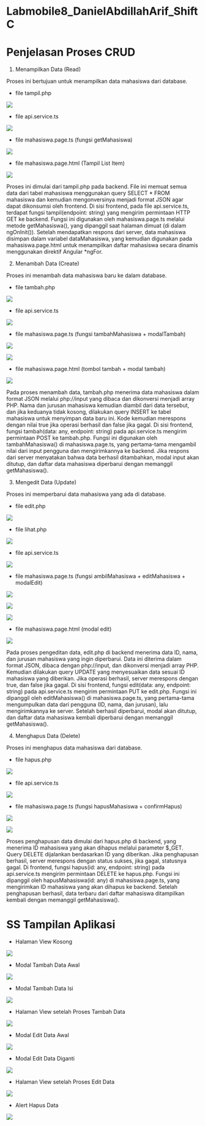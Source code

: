# Labmobile8_DanielAbdillahArif_ShiftC

# Penjelasan Proses CRUD

1. Menampilkan Data (Read)

Proses ini bertujuan untuk menampilkan data mahasiswa dari database.

- file tampil.php

![](gambar/tampil.php.png)

- file api.service.ts

![](gambar/api.service.ts.png)

- file mahasiswa.page.ts (fungsi getMahasiswa)

![](gambar/getMahasiswa.png)

- file mahasiswa.page.html (Tampil List Item)

![](gambar/html_page_view.png)

Proses ini dimulai dari tampil.php pada backend. File ini memuat semua data dari tabel mahasiswa menggunakan query SELECT * FROM mahasiswa dan kemudian mengonversinya menjadi format JSON agar dapat dikonsumsi oleh frontend. Di sisi frontend, pada file api.service.ts, terdapat fungsi tampil(endpoint: string) yang mengirim permintaan HTTP GET ke backend. Fungsi ini digunakan oleh mahasiswa.page.ts melalui metode getMahasiswa(), yang dipanggil saat halaman dimuat (di dalam ngOnInit()). Setelah mendapatkan respons dari server, data mahasiswa disimpan dalam variabel dataMahasiswa, yang kemudian digunakan pada mahasiswa.page.html untuk menampilkan daftar mahasiswa secara dinamis menggunakan direktif Angular *ngFor.

2. Menambah Data (Create)

Proses ini menambah data mahasiswa baru ke dalam database.

- file tambah.php

![](gambar/tambah.php.png)

- file api.service.ts

![](gambar/api.service.ts.png)

- file mahasiswa.page.ts (fungsi tambahMahasiswa + modalTambah)

![](gambar/tambahMahasiswa.png)

![](gambar/modalTambah.png)

- file mahasiswa.page.html (tombol tambah + modal tambah)

![](gambar/html_page_tambah.png)

Pada proses menambah data, tambah.php menerima data mahasiswa dalam format JSON melalui php://input yang dibaca dan dikonversi menjadi array PHP. Nama dan jurusan mahasiswa kemudian diambil dari data tersebut, dan jika keduanya tidak kosong, dilakukan query INSERT ke tabel mahasiswa untuk menyimpan data baru ini. Kode kemudian merespons dengan nilai true jika operasi berhasil dan false jika gagal. Di sisi frontend, fungsi tambah(data: any, endpoint: string) pada api.service.ts mengirim permintaan POST ke tambah.php. Fungsi ini digunakan oleh tambahMahasiswa() di mahasiswa.page.ts, yang pertama-tama mengambil nilai dari input pengguna dan mengirimkannya ke backend. Jika respons dari server menyatakan bahwa data berhasil ditambahkan, modal input akan ditutup, dan daftar data mahasiswa diperbarui dengan memanggil getMahasiswa().

3. Mengedit Data (Update)

Proses ini memperbarui data mahasiswa yang ada di database.

- file edit.php

![](gambar/edit.php.png)

- file lihat.php

![](gambar/lihat.php.png)

- file api.service.ts

![](gambar/api.service.ts.png)

- file mahasiswa.page.ts (fungsi ambilMahasiswa + editMahasiswa + modalEdit)

![](gambar/ambilMahasiswa.png)

![](gambar/editMahasiswa.png)

![](gambar/modalEdit.png)

- file mahasiswa.page.html (modal edit)

![](gambar/html_page_edit_2.png)

Pada proses pengeditan data, edit.php di backend menerima data ID, nama, dan jurusan mahasiswa yang ingin diperbarui. Data ini diterima dalam format JSON, dibaca dengan php://input, dan dikonversi menjadi array PHP. Kemudian dilakukan query UPDATE yang menyesuaikan data sesuai ID mahasiswa yang diberikan. Jika operasi berhasil, server merespons dengan true, dan false jika gagal. Di sisi frontend, fungsi edit(data: any, endpoint: string) pada api.service.ts mengirim permintaan PUT ke edit.php. Fungsi ini dipanggil oleh editMahasiswa() di mahasiswa.page.ts, yang pertama-tama mengumpulkan data dari pengguna (ID, nama, dan jurusan), lalu mengirimkannya ke server. Setelah berhasil diperbarui, modal akan ditutup, dan daftar data mahasiswa kembali diperbarui dengan memanggil getMahasiswa().

4. Menghapus Data (Delete)

Proses ini menghapus data mahasiswa dari database.

- file hapus.php

![](gambar/hapus.php.png)

- file api.service.ts

![](gambar/api.service.ts.png)

- file mahasiswa.page.ts (fungsi hapusMahasiswa + confirmHapus)

![](gambar/hapusMahasiswa.png)

![](gambar/confirmHapus.png)

Proses penghapusan data dimulai dari hapus.php di backend, yang menerima ID mahasiswa yang akan dihapus melalui parameter $_GET. Query DELETE dijalankan berdasarkan ID yang diberikan. Jika penghapusan berhasil, server merespons dengan status sukses, jika gagal, statusnya gagal. Di frontend, fungsi hapus(id: any, endpoint: string) pada api.service.ts mengirim permintaan DELETE ke hapus.php. Fungsi ini dipanggil oleh hapusMahasiswa(id: any) di mahasiswa.page.ts, yang mengirimkan ID mahasiswa yang akan dihapus ke backend. Setelah penghapusan berhasil, data terbaru dari daftar mahasiswa ditampilkan kembali dengan memanggil getMahasiswa().

# SS Tampilan Aplikasi

- Halaman View Kosong

![](gambar/view_page_1.png)

- Modal Tambah Data Awal

![](gambar/create_page_blank.png)

- Modal Tambah Data Isi

![](gambar/create_page_filled.png)

- Halaman View setelah Proses Tambah Data

![](gambar/view_page_2.png)

- Modal Edit Data Awal

![](gambar/update_page_blank.png)

- Modal Edit Data Diganti

![](gambar/update_page_filled.png)

- Halaman View setelah Proses Edit Data

![](gambar/view_page_3.png)

- Alert Hapus Data

![](gambar/delete_alert.png)